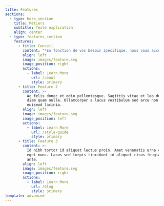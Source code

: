 ```yaml
---
title: Features
sections:
  - type: hero_section
    title: Métiers
    subtitle: Texte explication
    align: center
  - type: features_section
    features:
      - title: Conseil
        content: "*En fonction de vos besoin spécifique, nous vous accompagnons tout au long de vos projets dans les domaines suivants\_: *\n\n*   *Assistance à maitrise d’ouvrage / direction de projet *\n\n*   *Architecture du SI *\n\n*   *Gestion de projet *\n\n*   *Conseil en technologie *\n"
        align: left
        image: images/feature.svg
        image_position: right
        actions:
          - label: Learn More
            url: /about
            style: primary
      - title: Feature 2
        content: >-
          Ac felis donec et odio pellentesque. Sagittis vitae et leo duis ut
          diam quam nulla. Ullamcorper a lacus vestibulum sed arcu non odio
          euismod lacinia.
        align: left
        image: images/feature.svg
        image_position: left
        actions:
          - label: Learn More
            url: /style-guide
            style: primary
      - title: Feature 3
        content: >-
          Id nibh tortor id aliquet lectus proin. Amet venenatis urna cursus
          eget nunc. Lacus sed turpis tincidunt id aliquet risus feugiat in
          ante.
        align: left
        image: images/feature.svg
        image_position: right
        actions:
          - label: Learn More
            url: /blog
            style: primary
template: advanced
---
```

